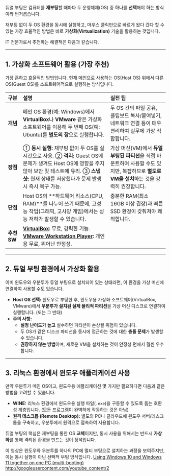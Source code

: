 듀얼 부팅은 컴퓨터를 **재부팅**할 때마다 두 운영체제(OS) 중 하나를 **선택**해야 하는 방식이라 번거롭습니다.

재부팅 없이 두 OS 환경을 동시에 실행하고, 마우스 클릭만으로 빠르게 왔다 갔다 할 수 있는 가장 효율적인 방법은 바로 **가상화(Virtualization)** 기술을 활용하는 것입니다.

IT 전문가로서 추천하는 해결책은 다음과 같습니다.

---

## 1. 가상화 소프트웨어 활용 (가장 추천)

가장 흔하고 효율적인 방법입니다. 현재 메인으로 사용하는 OS(Host OS) 위에서 다른 OS(Guest OS)를 소프트웨어적으로 실행하는 방식입니다.

| 구분 | 설명 | 실전 팁 |
| :--- | :--- | :--- |
| **개념** | 메인 OS 환경(예: Windows)에서 **VirtualBox**나 **VMware** 같은 가상화 소프트웨어를 이용해 두 번째 OS(예: Ubuntu)를 **별도의 창**으로 실행합니다. | 두 OS 간의 파일 공유, 클립보드 복사/붙여넣기, 네트워크 연결 등이 매우 편리하여 실무에 가장 적합합니다. |
| **장점** | ① **동시 실행:** 재부팅 없이 두 OS를 실시간으로 사용. ② **격리:** Guest OS에 문제가 생겨도 Host OS에 영향을 주지 않아 보안 및 테스트에 유리. ③ **스냅샷:** 현재 상태를 저장했다가 문제 발생 시 즉시 복구 가능. | 가상 머신(VM)에서 **듀얼 부팅된 파티션**을 직접 마운트하여 사용할 수도 있지만, 복잡하므로 **별도로 VM을 설치**하는 것을 강력히 권장합니다. |
| **단점** | Host OS의 **하드웨어 리소스(CPU, RAM)**를 나누어 쓰기 때문에, 고성능 작업(그래픽, 고사양 게임)에서는 성능 저하가 발생할 수 있습니다. | 충분한 RAM(최소 16GB 이상 권장)과 빠른 SSD 환경이 갖춰져야 쾌적합니다. |
| **추천 SW** | **[VirtualBox](https://www.virtualbox.org/):** 무료, 강력한 기능. **[VMware Workstation Player](https://www.vmware.com/products/workstation-player.html):** 개인용 무료, 뛰어난 안정성. |

---

## 2. 듀얼 부팅 환경에서 가상화 활용

이미 윈도우와 우분투가 듀얼 부팅으로 설치되어 있는 상태라면, 이 환경을 가상 머신에 연결하여 사용할 수도 있습니다.

* **Host OS 선택:** 윈도우로 부팅한 후, 윈도우용 가상화 소프트웨어(VirtualBox, VMware)에서 **우분투가 설치된 실제 물리적 파티션**을 가상 머신 디스크로 연결하여 실행합니다. (또는 그 반대)
* **주의 사항:**
    * **설정 난이도가 높고** 실수하면 파티션이 손상될 위험이 있습니다.
    * 두 OS가 같은 디스크 파티션을 동시에 접근하는 것에 대한 **충돌 문제**가 발생할 수 있습니다.
    * **권장하지 않는 방법**이며, 새로운 VM을 설치하는 것이 안정성 면에서 훨씬 우수합니다.

---

## 3. 리눅스 환경에서 윈도우 애플리케이션 사용

만약 우분투가 메인 OS이고, 윈도우용 애플리케이션 몇 가지만 필요하다면 다음과 같은 방법을 고려할 수 있습니다.

* **WINE:** 리눅스 환경에서 윈도우용 실행 파일(`.exe`)을 구동할 수 있도록 돕는 호환성 계층입니다. (모든 프로그램이 완벽하게 작동하는 것은 아님)
* **원격 데스크톱 (Remote Desktop):** 별도의 PC나 클라우드에 윈도우 서버/데스크톱을 구축하고, 우분투에서 원격으로 접속하여 사용합니다.

듀얼 부팅의 핵심은 재부팅을 통한 OS **교체**이지만, 동시 사용을 위해서는 반드시 **가상화**를 통해 격리된 환경을 만드는 것이 정석입니다.

이 영상은 윈도우와 우분투를 하나의 PC에 멀티 부팅으로 설치하는 과정을 보여주지만, 이는 동시 실행이 아닌 선택적 부팅 방식입니다.
[Using Windows 10 and Windows 11 together on one PC (multi-booting)](https://www.youtube.com/watch?v=yejbfFT6RW0)
http://googleusercontent.com/youtube_content/2

